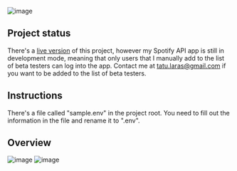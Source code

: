 ![image](https://github.com/TatuLaras/merge-your-music/assets/34749827/a6fc09ee-aae8-40a1-9915-61e49d8f4d93)

## Project status
There's a [live version](https://mergeyourmusic.laras.cc/) of this project, however my Spotify API app is still in development mode, meaning that only users that I manually add to the list of beta testers can log into the app. Contact me at tatu.laras@gmail.com if you want to be added to the list of beta testers.

## Instructions
There's a file called "sample.env" in the project root. You need to fill out the information in the file and rename it to ".env".

## Overview
![image](https://github.com/TatuLaras/merge-your-music/assets/34749827/58594bc7-9aab-4e37-b19d-c0fc13adf96d)
![image](https://github.com/TatuLaras/merge-your-music/assets/34749827/7a4657f0-bce7-4322-b16f-055aa192efca)
